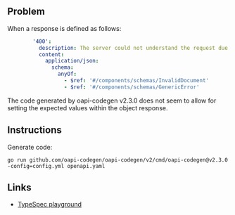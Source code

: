 ## Problem

When a response is defined as follows:

```yaml
        '400':
          description: The server could not understand the request due to invalid syntax.
          content:
            application/json:
              schema:
                anyOf:
                  - $ref: '#/components/schemas/InvalidDocument'
                  - $ref: '#/components/schemas/GenericError'
```

The code generated by oapi-codegen v2.3.0 does not seem to allow for setting the
expected values within the object response.

## Instructions

Generate code:

    go run github.com/oapi-codegen/oapi-codegen/v2/cmd/oapi-codegen@v2.3.0 -config=config.yml openapi.yaml

## Links

* [TypeSpec playground]


[TypeSpec playground]: https://typespec.io/playground?c=aW1wb3J0ICJAdHlwZXNwZWMvaHR0cCI7Cgp1c2luZyBUeXBlU3BlYy5IdHRwOwpAc2VydmljZSh7CiAgdGl0bGU6ICJWYWxpZGF0b3IgU8YeIiwKfSkKbmFtZXNwYWNlIERlbW%2FHGzsKCm1vZGVsIMU1RG9jdW1lbnQgaXMgUmVzcG9uc2U8MjAwPiDEYHbEIzogYm9vbGVhbiA9IHRydWU7Cn3IQ0luxSLJRdU0ZmFsc2U7CiAgQG1pbkxlbmd0aCgxKSByZWFzb246IHN0cmluZ8tVR2VuZXJpY0Vycm9yxVJlxArMUuYAhiAgbWVzc2FnZdNE6QERTm90Rm91bmTtAOA0MDTmAODfWs5aQHJvdXRlKCIv5QDiYXRlIikKaW50ZXJm5AFiyXLFWcgse8csb3J9IinEGHBvc3ToASVhdGUoQHBhdGjID%2BQAjMZxKTrvAZ988wDTfMVrICBAc3RhdHVzQ29kZSBfOiA0MDDkAMMgIEBib2R5IHLnAPY68QGufO0Ba8Q0feQA6Q%3D%3D&e=%40typespec%2Fopenapi3&options=%7B%22linterRuleSet%22%3A%7B%22extends%22%3A%5B%22%40typespec%2Fhttp%2Fall%22%5D%7D%7D
